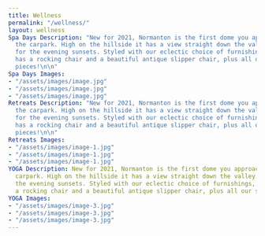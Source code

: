 ```yaml
---
title: Wellness
permalink: "/wellness/"
layout: wellness
Spa Days Description: "New for 2021, Normanton is the first dome you approach from
  the carpark. High on the hillside it has a view straight down the valley. Perfect
  for the evening sunsets. Styled with our eclectic choice of furnishings, the dome
  has a rocking chair and a beautiful antique slipper chair, plus all our standard
  pieces!\n\n"
Spa Days Images:
- "/assets/images/image.jpg"
- "/assets/images/image.jpg"
- "/assets/images/image.jpg"
Retreats Description: "New for 2021, Normanton is the first dome you approach from
  the carpark. High on the hillside it has a view straight down the valley. Perfect
  for the evening sunsets. Styled with our eclectic choice of furnishings, the dome
  has a rocking chair and a beautiful antique slipper chair, plus all our standard
  pieces!\n\n"
Retreats Images:
- "/assets/images/image-1.jpg"
- "/assets/images/image-1.jpg"
- "/assets/images/image-1.jpg"
YOGA Description: New for 2021, Normanton is the first dome you approach from the
  carpark. High on the hillside it has a view straight down the valley. Perfect for
  the evening sunsets. Styled with our eclectic choice of furnishings, the dome has
  a rocking chair and a beautiful antique slipper chair, plus all our standard pieces!
YOGA Images:
- "/assets/images/image-3.jpg"
- "/assets/images/image-3.jpg"
- "/assets/images/image-3.jpg"
---
```


